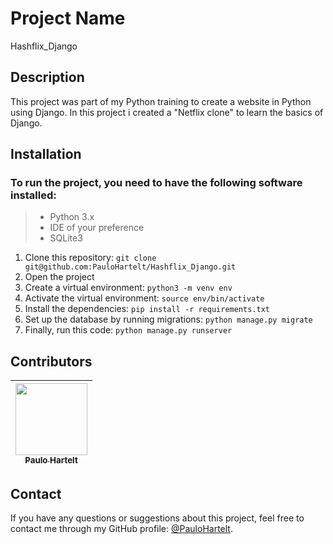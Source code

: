 # Project Name

Hashflix_Django

## Description

This project was part of my Python training to create a website in Python using Django. In this project i created a "Netflix clone" to learn the basics of Django.  

## Installation

### To run the project, you need to have the following software installed:

> - Python 3.x
> - IDE of your preference
> - SQLite3

1. Clone this repository: `git clone git@github.com:PauloHartelt/Hashflix_Django.git`
2. Open the project
3. Create a virtual environment: `python3 -m venv env`
4. Activate the virtual environment: `source env/bin/activate`
5. Install the dependencies: `pip install -r requirements.txt`
6. Set up the database by running migrations: `python manage.py migrate`
7. Finally, run this code: `python manage.py runserver`

## Contributors

| [<img src="https://avatars.githubusercontent.com/u/95707984?v=4" width=115><br><sub>Paulo Hartelt</sub>](https://github.com/PauloHartelt) |
| :-----------------------------------------------------------------------------------------------------------------------------: |

## Contact

If you have any questions or suggestions about this project, feel free to contact me through my GitHub profile: [@PauloHartelt](https://github.com/PauloHartelt).
